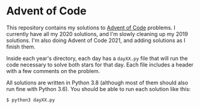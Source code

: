 # Advent of Code

This repository contains my solutions to [Advent of Code](https://adventofcode.com/) problems. I currently have all my 2020 solutions, and I'm slowly cleaning up my 2019 solutions. I'm also doing Advent of Code 2021, and adding solutions as I finish them.

Inside each year's directory, each day has a `dayXX.py` file that will run the code necessary to solve both stars for that day. Each file includes a header with a few comments on the problem.

All solutions are written in Python 3.8 (although most of them should also run fine with Python 3.6). You should be able to run each solution like this:

    $ python3 dayXX.py
